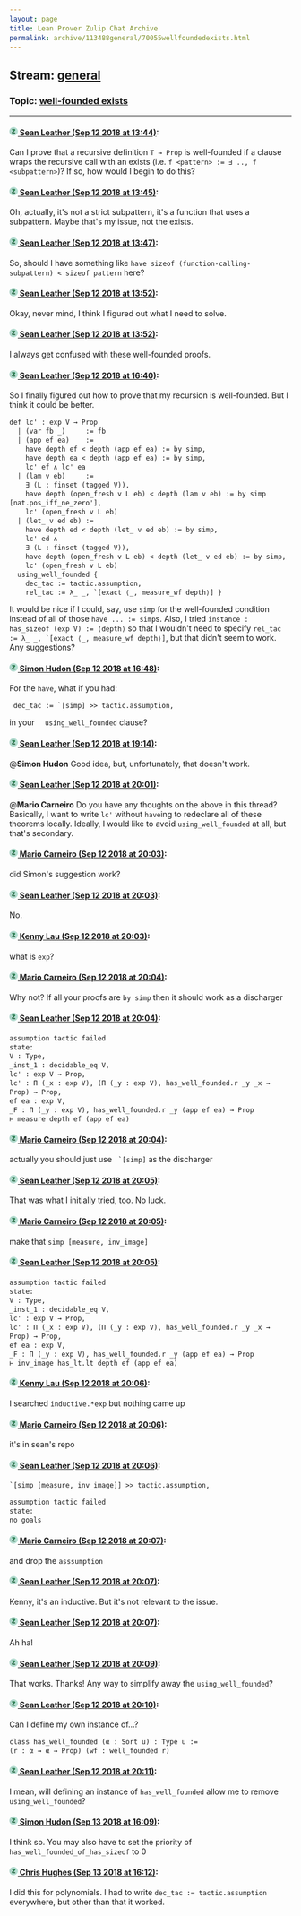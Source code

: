 ```yaml
---
layout: page
title: Lean Prover Zulip Chat Archive 
permalink: archive/113488general/70055wellfoundedexists.html
---
```


## Stream: [general](index.html)
### Topic: [well-founded exists](70055wellfoundedexists.html)

---

#### [![Click to go to Zulip](../../assets/img/zulip2.png) Sean Leather (Sep 12 2018 at 13:44)](https://leanprover.zulipchat.com/#narrow/stream/113488-general/topic/well-founded%20exists/near/133793419):
Can I prove that a recursive definition `T → Prop` is well-founded if a clause wraps the recursive call with an exists (i.e. `f <pattern> := ∃ .., f <subpattern>`)? If so, how would I begin to do this?

#### [![Click to go to Zulip](../../assets/img/zulip2.png) Sean Leather (Sep 12 2018 at 13:45)](https://leanprover.zulipchat.com/#narrow/stream/113488-general/topic/well-founded%20exists/near/133793458):
Oh, actually, it's not a strict subpattern, it's a function that uses a subpattern. Maybe that's my issue, not the exists.

#### [![Click to go to Zulip](../../assets/img/zulip2.png) Sean Leather (Sep 12 2018 at 13:47)](https://leanprover.zulipchat.com/#narrow/stream/113488-general/topic/well-founded%20exists/near/133793554):
So, should I have something like `have sizeof (function-calling-subpattern) < sizeof pattern` here?

#### [![Click to go to Zulip](../../assets/img/zulip2.png) Sean Leather (Sep 12 2018 at 13:52)](https://leanprover.zulipchat.com/#narrow/stream/113488-general/topic/well-founded%20exists/near/133793805):
Okay, never mind, I think I figured out what I need to solve.

#### [![Click to go to Zulip](../../assets/img/zulip2.png) Sean Leather (Sep 12 2018 at 13:52)](https://leanprover.zulipchat.com/#narrow/stream/113488-general/topic/well-founded%20exists/near/133793811):
I always get confused with these well-founded proofs.

#### [![Click to go to Zulip](../../assets/img/zulip2.png) Sean Leather (Sep 12 2018 at 16:40)](https://leanprover.zulipchat.com/#narrow/stream/113488-general/topic/well-founded%20exists/near/133803135):
So I finally figured out how to prove that my recursion is well-founded. But I think it could be better.

```lean
def lc' : exp V → Prop
  | (var fb _)     := fb
  | (app ef ea)    :=  
    have depth ef < depth (app ef ea) := by simp,
    have depth ea < depth (app ef ea) := by simp,
    lc' ef ∧ lc' ea
  | (lam v eb)     :=  
    ∃ (L : finset (tagged V)),
    have depth (open_fresh v L eb) < depth (lam v eb) := by simp [nat.pos_iff_ne_zero'],
    lc' (open_fresh v L eb) 
  | (let_ v ed eb) :=
    have depth ed < depth (let_ v ed eb) := by simp,
    lc' ed ∧
    ∃ (L : finset (tagged V)),
    have depth (open_fresh v L eb) < depth (let_ v ed eb) := by simp,
    lc' (open_fresh v L eb) 
  using_well_founded {
    dec_tac := tactic.assumption,
    rel_tac := λ_ _, `[exact ⟨_, measure_wf depth⟩] }
```

It would be nice if I could, say, use `simp` for the well-founded condition instead of all of those `have ... := simp`s. Also, I tried `instance : has_sizeof (exp V) := ⟨depth⟩` so that I wouldn't need to specify ```rel_tac := λ_ _, `[exact ⟨_, measure_wf depth⟩]```, but that didn't seem to work. Any suggestions?

#### [![Click to go to Zulip](../../assets/img/zulip2.png) Simon Hudon (Sep 12 2018 at 16:48)](https://leanprover.zulipchat.com/#narrow/stream/113488-general/topic/well-founded%20exists/near/133803664):
For the `have`, what if you had:

```lean
 dec_tac := `[simp] >> tactic.assumption,
```

in your `  using_well_founded` clause?

#### [![Click to go to Zulip](../../assets/img/zulip2.png) Sean Leather (Sep 12 2018 at 19:14)](https://leanprover.zulipchat.com/#narrow/stream/113488-general/topic/well-founded%20exists/near/133812958):
@**Simon Hudon** Good idea, but, unfortunately, that doesn't work.

#### [![Click to go to Zulip](../../assets/img/zulip2.png) Sean Leather (Sep 12 2018 at 20:01)](https://leanprover.zulipchat.com/#narrow/stream/113488-general/topic/well-founded%20exists/near/133815702):
@**Mario Carneiro** Do you have any thoughts on the above in this thread? Basically, I want to write `lc'` without `have`ing to redeclare all of these theorems locally. Ideally, I would like to avoid `using_well_founded` at all, but that's secondary.

#### [![Click to go to Zulip](../../assets/img/zulip2.png) Mario Carneiro (Sep 12 2018 at 20:03)](https://leanprover.zulipchat.com/#narrow/stream/113488-general/topic/well-founded%20exists/near/133815806):
did Simon's suggestion work?

#### [![Click to go to Zulip](../../assets/img/zulip2.png) Sean Leather (Sep 12 2018 at 20:03)](https://leanprover.zulipchat.com/#narrow/stream/113488-general/topic/well-founded%20exists/near/133815820):
No.

#### [![Click to go to Zulip](../../assets/img/zulip2.png) Kenny Lau (Sep 12 2018 at 20:03)](https://leanprover.zulipchat.com/#narrow/stream/113488-general/topic/well-founded%20exists/near/133815841):
what is `exp`?

#### [![Click to go to Zulip](../../assets/img/zulip2.png) Mario Carneiro (Sep 12 2018 at 20:04)](https://leanprover.zulipchat.com/#narrow/stream/113488-general/topic/well-founded%20exists/near/133815845):
Why not? If all your proofs are `by simp` then it should work as a discharger

#### [![Click to go to Zulip](../../assets/img/zulip2.png) Sean Leather (Sep 12 2018 at 20:04)](https://leanprover.zulipchat.com/#narrow/stream/113488-general/topic/well-founded%20exists/near/133815909):
```lean
assumption tactic failed
state:
V : Type,
_inst_1 : decidable_eq V,
lc' : exp V → Prop,
lc' : Π (_x : exp V), (Π (_y : exp V), has_well_founded.r _y _x → Prop) → Prop,
ef ea : exp V,
_F : Π (_y : exp V), has_well_founded.r _y (app ef ea) → Prop
⊢ measure depth ef (app ef ea)
```

#### [![Click to go to Zulip](../../assets/img/zulip2.png) Mario Carneiro (Sep 12 2018 at 20:04)](https://leanprover.zulipchat.com/#narrow/stream/113488-general/topic/well-founded%20exists/near/133815914):
actually you should just use `` `[simp]`` as the discharger

#### [![Click to go to Zulip](../../assets/img/zulip2.png) Sean Leather (Sep 12 2018 at 20:05)](https://leanprover.zulipchat.com/#narrow/stream/113488-general/topic/well-founded%20exists/near/133815924):
That was what I initially tried, too. No luck.

#### [![Click to go to Zulip](../../assets/img/zulip2.png) Mario Carneiro (Sep 12 2018 at 20:05)](https://leanprover.zulipchat.com/#narrow/stream/113488-general/topic/well-founded%20exists/near/133815936):
make that `simp [measure, inv_image]`

#### [![Click to go to Zulip](../../assets/img/zulip2.png) Sean Leather (Sep 12 2018 at 20:05)](https://leanprover.zulipchat.com/#narrow/stream/113488-general/topic/well-founded%20exists/near/133815950):
```lean
assumption tactic failed
state:
V : Type,
_inst_1 : decidable_eq V,
lc' : exp V → Prop,
lc' : Π (_x : exp V), (Π (_y : exp V), has_well_founded.r _y _x → Prop) → Prop,
ef ea : exp V,
_F : Π (_y : exp V), has_well_founded.r _y (app ef ea) → Prop
⊢ inv_image has_lt.lt depth ef (app ef ea)
```

#### [![Click to go to Zulip](../../assets/img/zulip2.png) Kenny Lau (Sep 12 2018 at 20:06)](https://leanprover.zulipchat.com/#narrow/stream/113488-general/topic/well-founded%20exists/near/133816009):
I searched `inductive.*exp` but nothing came up

#### [![Click to go to Zulip](../../assets/img/zulip2.png) Mario Carneiro (Sep 12 2018 at 20:06)](https://leanprover.zulipchat.com/#narrow/stream/113488-general/topic/well-founded%20exists/near/133816016):
it's in sean's repo

#### [![Click to go to Zulip](../../assets/img/zulip2.png) Sean Leather (Sep 12 2018 at 20:06)](https://leanprover.zulipchat.com/#narrow/stream/113488-general/topic/well-founded%20exists/near/133816032):
```lean
`[simp [measure, inv_image]] >> tactic.assumption,
```

```lean
assumption tactic failed
state:
no goals
```

#### [![Click to go to Zulip](../../assets/img/zulip2.png) Mario Carneiro (Sep 12 2018 at 20:07)](https://leanprover.zulipchat.com/#narrow/stream/113488-general/topic/well-founded%20exists/near/133816043):
and drop the `asssumption`

#### [![Click to go to Zulip](../../assets/img/zulip2.png) Sean Leather (Sep 12 2018 at 20:07)](https://leanprover.zulipchat.com/#narrow/stream/113488-general/topic/well-founded%20exists/near/133816047):
Kenny, it's an inductive. But it's not relevant to the issue.

#### [![Click to go to Zulip](../../assets/img/zulip2.png) Sean Leather (Sep 12 2018 at 20:07)](https://leanprover.zulipchat.com/#narrow/stream/113488-general/topic/well-founded%20exists/near/133816056):
Ah ha!

#### [![Click to go to Zulip](../../assets/img/zulip2.png) Sean Leather (Sep 12 2018 at 20:09)](https://leanprover.zulipchat.com/#narrow/stream/113488-general/topic/well-founded%20exists/near/133816138):
That works. Thanks! Any way to simplify away the `using_well_founded`?

#### [![Click to go to Zulip](../../assets/img/zulip2.png) Sean Leather (Sep 12 2018 at 20:10)](https://leanprover.zulipchat.com/#narrow/stream/113488-general/topic/well-founded%20exists/near/133816244):
Can I define my own instance of...?

```lean
class has_well_founded (α : Sort u) : Type u :=
(r : α → α → Prop) (wf : well_founded r)
```

#### [![Click to go to Zulip](../../assets/img/zulip2.png) Sean Leather (Sep 12 2018 at 20:11)](https://leanprover.zulipchat.com/#narrow/stream/113488-general/topic/well-founded%20exists/near/133816270):
I mean, will defining an instance of `has_well_founded` allow me to remove `using_well_founded`?

#### [![Click to go to Zulip](../../assets/img/zulip2.png) Simon Hudon (Sep 13 2018 at 16:09)](https://leanprover.zulipchat.com/#narrow/stream/113488-general/topic/well-founded%20exists/near/133886977):
I think so. You may also have to set the priority of `has_well_founded_of_has_sizeof` to 0

#### [![Click to go to Zulip](../../assets/img/zulip2.png) Chris Hughes (Sep 13 2018 at 16:12)](https://leanprover.zulipchat.com/#narrow/stream/113488-general/topic/well-founded%20exists/near/133887243):
I did this for polynomials. I had to write `dec_tac := tactic.assumption ` everywhere, but other than that it worked.

